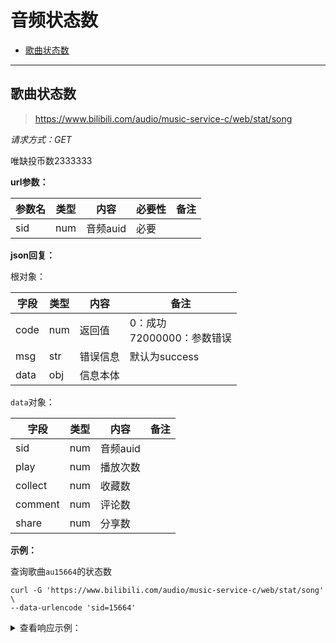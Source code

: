 # 音频状态数

- [歌曲状态数](#歌曲状态数)

---

## 歌曲状态数

>https://www.bilibili.com/audio/music-service-c/web/stat/song

*请求方式：GET*

唯缺投币数2333333

**url参数：**

| 参数名 | 类型 | 内容     | 必要性 | 备注 |
| ------ | ---- | -------- | ------ | ---- |
| sid    | num  | 音频auid | 必要   |      |

**json回复：**

根对象：

| 字段 | 类型 | 内容     | 备注                            |
| ---- | ---- | -------- | ------------------------------- |
| code | num  | 返回值   | 0：成功<br />72000000：参数错误 |
| msg  | str  | 错误信息 | 默认为success                   |
| data | obj  | 信息本体 |                                 |

`data`对象：

| 字段    | 类型 | 内容     | 备注 |
| ------- | ---- | -------- | ---- |
| sid     | num  | 音频auid |      |
| play    | num  | 播放次数 |      |
| collect | num  | 收藏数   |      |
| comment | num  | 评论数   |      |
| share   | num  | 分享数   |      |

**示例：**

查询歌曲`au15664`的状态数

```shell
curl -G 'https://www.bilibili.com/audio/music-service-c/web/stat/song' \
--data-urlencode 'sid=15664'
```

<details>
<summary>查看响应示例：</summary>

```json
{
    "code": 0,
    "msg": "success",
    "data": {
        "sid": 15664,
        "play": 1377390,
        "collect": 44340,
        "comment": 2756,
        "share": 4114
    }
}
```

</details>
